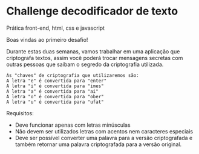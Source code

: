 # Challenge decodificador de texto
Prática front-end, html, css e javascript

Boas vindas ao primeiro desafio!

Durante estas duas semanas, vamos trabalhar em uma aplicação que criptografa textos, assim você poderá trocar mensagens secretas com outras pessoas que saibam o segredo da criptografia utilizada.

```
As "chaves" de criptografia que utilizaremos são:
A letra "e" é convertida para "enter"
A letra "i" é convertida para "imes"
A letra "a" é convertida para "ai"
A letra "o" é convertida para "ober"
A letra "u" é convertida para "ufat"
```
Requisitos:

* Deve funcionar apenas com letras minúsculas
* Não devem ser utilizados letras com acentos nem caracteres especiais
* Deve ser possível converter uma palavra para a versão criptografada e também retornar uma palavra criptografada para a versão original.
